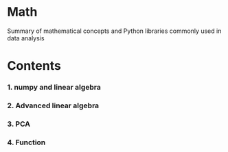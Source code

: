 # Math
 Summary of mathematical concepts and Python libraries commonly used in data analysis
 
# Contents
### 1. numpy and linear algebra
### 2. Advanced linear algebra
### 3. PCA
### 4. Function
